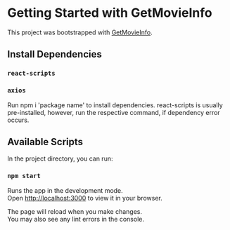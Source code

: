 # Getting Started with GetMovieInfo

This project was bootstrapped with [GetMovieInfo](https://github.com/mani154/SampleMovieApp).

## Install Dependencies

### `react-scripts`
### `axios`

Run npm i 'package name' to install dependencies.
react-scripts is usually pre-installed, however, run the respective command, if dependency error occurs.

## Available Scripts

In the project directory, you can run:

### `npm start`

Runs the app in the development mode.\
Open [http://localhost:3000](http://localhost:3000) to view it in your browser.

The page will reload when you make changes.\
You may also see any lint errors in the console.

